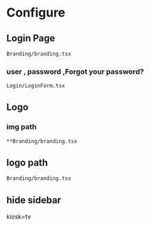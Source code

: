 # Configure

## Login Page

```bash
Branding/branding.tsx
```

### user , password ,Forgot your password?

```bash
Login/LoginForm.tsx
```

## Logo

### img path

```bash
**Branding/branding.tsx
```

## logo path

```bash
Branding/branding.tsx
```

## hide sidebar

kiosk=tv
